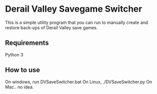 # Derail Valley Savegame Switcher
This is a simple utility program that you can run to manually create and restore back-ups of Derail Valley save games.

## Requirements
Python 3

## How to use
On windows, run DVSaveSwitcher.bat
On Linux, ./DVSaveSwitcher.py
On Mac.. no idea.
